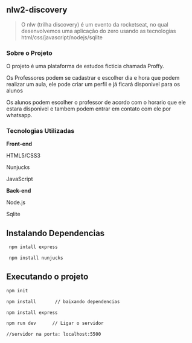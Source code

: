 ## nlw2-discovery

>O nlw (trilha discovery) é um evento da rocketseat, no qual desenvolvemos uma aplicação do zero usando as tecnologias html/css/javascript/nodejs/sqlite

### Sobre o Projeto
O projeto é uma plataforma de estudos ficticia chamada Proffy.

Os Professores podem se cadastrar e escolher dia e hora que podem realizar um aula, ele pode criar um perfil e já ficará disponivel para os alunos

Os alunos podem escolher o professor de acordo com o horario que ele estara disponivel e tambem podem entrar em contato com ele por whatsapp.

### Tecnologias Utilizadas

**Front-end**

 HTML5/CSS3 
 
 Nunjucks
 
 JavaScript

**Back-end**

 Node.js 

 Sqlite

## Instalando Dependencias

```sh
 npm intall express

 npm install nunjucks
```

## Executando o projeto 
```sh
npm init

npm install       // baixando dependencias

npm install express

npm run dev      // Ligar o servidor

//servidor na porta: localhost:5500
```
